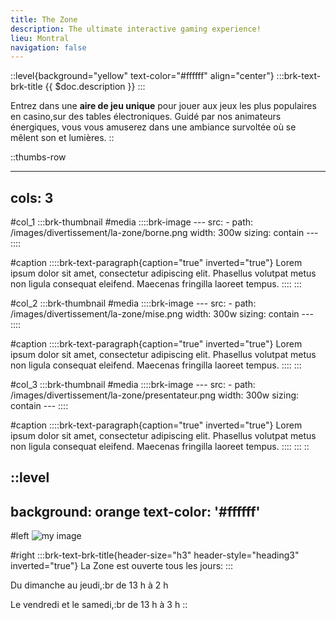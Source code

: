 ```yaml
---
title: The Zone
description: The ultimate interactive gaming experience!
lieu: Montral
navigation: false
---
```


::level{background="yellow" text-color="#ffffff" align="center"}
  :::brk-text-brk-title
  {{ $doc.description }}
  :::

Entrez dans une **aire de jeu unique** pour jouer aux jeux les plus populaires en casino,sur des tables électroniques. Guidé par nos animateurs énergiques, vous vous amuserez dans une ambiance survoltée où se mêlent son et lumières.
::

::thumbs-row


---
cols: 3
---
#col_1
  :::brk-thumbnail
  #media
    ::::brk-image
    ---
    src:
      - path: /images/divertissement/la-zone/borne.png
        width: 300w
    sizing: contain
    ---
    ::::
  
  #caption
    ::::brk-text-paragraph{caption="true" inverted="true"}
    Lorem ipsum dolor sit amet, consectetur adipiscing elit. Phasellus volutpat metus non ligula consequat eleifend. Maecenas fringilla laoreet tempus.
    ::::
  :::

#col_2
  :::brk-thumbnail
  #media
    ::::brk-image
    ---
    src:
      - path: /images/divertissement/la-zone/mise.png
        width: 300w
    sizing: contain
    ---
    ::::
  
  #caption
    ::::brk-text-paragraph{caption="true" inverted="true"}
    Lorem ipsum dolor sit amet, consectetur adipiscing elit. Phasellus volutpat metus non ligula consequat eleifend. Maecenas fringilla laoreet tempus.
    ::::
  :::

#col_3
  :::brk-thumbnail
  #media
    ::::brk-image
    ---
    src:
      - path: /images/divertissement/la-zone/presentateur.png
        width: 300w
    sizing: contain
    ---
    ::::
  
  #caption
    ::::brk-text-paragraph{caption="true" inverted="true"}
    Lorem ipsum dolor sit amet, consectetur adipiscing elit. Phasellus volutpat metus non ligula consequat eleifend. Maecenas fringilla laoreet tempus.
    ::::
  :::
::

::level
---
background: orange
text-color: '#ffffff'
---
#left
![my image](/images/divertissement/la-zone/image_400.jpg)

#right
  :::brk-text-brk-title{header-size="h3" header-style="heading3" inverted="true"}
  La Zone est ouverte tous les jours:
  :::

Du dimanche au jeudi,\:br
de 13 h à 2 h

Le vendredi et le samedi,\:br
de 13 h à 3 h
::
